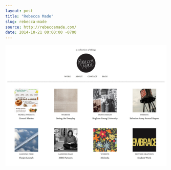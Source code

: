 ```yaml
---
layout: post 
title: "Rebecca Made"
slug: rebecca-made
source: http://rebeccamade.com/
date: 2014-10-21 00:00:00 -0700
---
```


<img src="/screenshots/rebecca-made.jpg">
